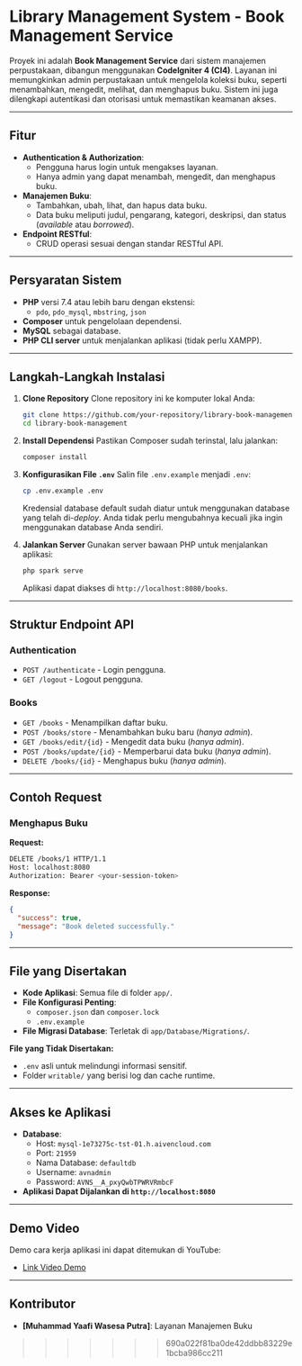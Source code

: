 # **Library Management System - Book Management Service**

Proyek ini adalah **Book Management Service** dari sistem manajemen perpustakaan, dibangun menggunakan **CodeIgniter 4 (CI4)**. Layanan ini memungkinkan admin perpustakaan untuk mengelola koleksi buku, seperti menambahkan, mengedit, melihat, dan menghapus buku. Sistem ini juga dilengkapi autentikasi dan otorisasi untuk memastikan keamanan akses.

---

## **Fitur**
- **Authentication & Authorization**:
  - Pengguna harus login untuk mengakses layanan.
  - Hanya admin yang dapat menambah, mengedit, dan menghapus buku.
- **Manajemen Buku**:
  - Tambahkan, ubah, lihat, dan hapus data buku.
  - Data buku meliputi judul, pengarang, kategori, deskripsi, dan status (*available* atau *borrowed*).
- **Endpoint RESTful**:
  - CRUD operasi sesuai dengan standar RESTful API.

---

## **Persyaratan Sistem**
- **PHP** versi 7.4 atau lebih baru dengan ekstensi:
  - `pdo`, `pdo_mysql`, `mbstring`, `json`
- **Composer** untuk pengelolaan dependensi.
- **MySQL** sebagai database.
- **PHP CLI server** untuk menjalankan aplikasi (tidak perlu XAMPP).

---

## **Langkah-Langkah Instalasi**
1. **Clone Repository**
   Clone repository ini ke komputer lokal Anda:
   ```bash
   git clone https://github.com/your-repository/library-book-management.git
   cd library-book-management
   ```

2. **Install Dependensi**
   Pastikan Composer sudah terinstal, lalu jalankan:
   ```bash
   composer install
   ```

3. **Konfigurasikan File `.env`**
   Salin file `.env.example` menjadi `.env`:
   ```bash
   cp .env.example .env
   ```
   Kredensial database default sudah diatur untuk menggunakan database yang telah di-*deploy*. Anda tidak perlu mengubahnya kecuali jika ingin menggunakan database Anda sendiri.

4. **Jalankan Server**
   Gunakan server bawaan PHP untuk menjalankan aplikasi:
   ```bash
   php spark serve
   ```
   Aplikasi dapat diakses di `http://localhost:8080/books`.

---

## **Struktur Endpoint API**

### **Authentication**
- `POST /authenticate` - Login pengguna.
- `GET /logout` - Logout pengguna.

### **Books**
- `GET /books` - Menampilkan daftar buku.
- `POST /books/store` - Menambahkan buku baru (*hanya admin*).
- `GET /books/edit/{id}` - Mengedit data buku (*hanya admin*).
- `POST /books/update/{id}` - Memperbarui data buku (*hanya admin*).
- `DELETE /books/{id}` - Menghapus buku (*hanya admin*).

---

## **Contoh Request**
### **Menghapus Buku**
**Request:**
```bash
DELETE /books/1 HTTP/1.1
Host: localhost:8080
Authorization: Bearer <your-session-token>
```

**Response:**
```json
{
  "success": true,
  "message": "Book deleted successfully."
}
```

---

## **File yang Disertakan**
- **Kode Aplikasi**: Semua file di folder `app/`.
- **File Konfigurasi Penting**:
  - `composer.json` dan `composer.lock`
  - `.env.example`
- **File Migrasi Database**: Terletak di `app/Database/Migrations/`.

**File yang Tidak Disertakan:**
- `.env` asli untuk melindungi informasi sensitif.
- Folder `writable/` yang berisi log dan cache runtime.

---

## **Akses ke Aplikasi**
- **Database**:
  - Host: `mysql-1e73275c-tst-01.h.aivencloud.com`
  - Port: `21959`
  - Nama Database: `defaultdb`
  - Username: `avnadmin`
  - Password: `AVNS__A_pxyQwbTPWRVRmbcF`
- **Aplikasi Dapat Dijalankan di `http://localhost:8080`**

---

## **Demo Video**
Demo cara kerja aplikasi ini dapat ditemukan di YouTube:
- [Link Video Demo](https://youtu.be/your-demo-video-link)

---

## **Kontributor**
- **[Muhammad Yaafi Wasesa Putra]**: Layanan Manajemen Buku


>>>>>>> 690a022f81ba0de42ddbb83229e1bcba986cc211
